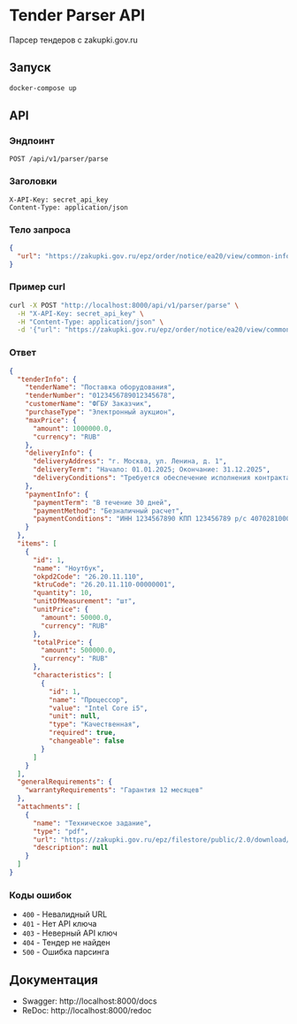 # Tender Parser API

Парсер тендеров с zakupki.gov.ru

## Запуск

```bash
docker-compose up
```

## API

### Эндпоинт
```
POST /api/v1/parser/parse
```

### Заголовки
```
X-API-Key: secret_api_key
Content-Type: application/json
```

### Тело запроса
```json
{
  "url": "https://zakupki.gov.ru/epz/order/notice/ea20/view/common-info.html?regNumber=0123456789012345678"
}
```

### Пример curl
```bash
curl -X POST "http://localhost:8000/api/v1/parser/parse" \
  -H "X-API-Key: secret_api_key" \
  -H "Content-Type: application/json" \
  -d '{"url": "https://zakupki.gov.ru/epz/order/notice/ea20/view/common-info.html?regNumber=0123456789012345678"}'
```

### Ответ
```json
{
  "tenderInfo": {
    "tenderName": "Поставка оборудования",
    "tenderNumber": "0123456789012345678",
    "customerName": "ФГБУ Заказчик",
    "purchaseType": "Электронный аукцион",
    "maxPrice": {
      "amount": 1000000.0,
      "currency": "RUB"
    },
    "deliveryInfo": {
      "deliveryAddress": "г. Москва, ул. Ленина, д. 1",
      "deliveryTerm": "Начало: 01.01.2025; Окончание: 31.12.2025",
      "deliveryConditions": "Требуется обеспечение исполнения контракта: 5%"
    },
    "paymentInfo": {
      "paymentTerm": "В течение 30 дней",
      "paymentMethod": "Безналичный расчет",
      "paymentConditions": "ИНН 1234567890 КПП 123456789 р/с 40702810000000000000"
    }
  },
  "items": [
    {
      "id": 1,
      "name": "Ноутбук",
      "okpd2Code": "26.20.11.110",
      "ktruCode": "26.20.11.110-00000001",
      "quantity": 10,
      "unitOfMeasurement": "шт",
      "unitPrice": {
        "amount": 50000.0,
        "currency": "RUB"
      },
      "totalPrice": {
        "amount": 500000.0,
        "currency": "RUB"
      },
      "characteristics": [
        {
          "id": 1,
          "name": "Процессор",
          "value": "Intel Core i5",
          "unit": null,
          "type": "Качественная",
          "required": true,
          "changeable": false
        }
      ]
    }
  ],
  "generalRequirements": {
    "warrantyRequirements": "Гарантия 12 месяцев"
  },
  "attachments": [
    {
      "name": "Техническое задание",
      "type": "pdf",
      "url": "https://zakupki.gov.ru/epz/filestore/public/2.0/download/...",
      "description": null
    }
  ]
}
```

### Коды ошибок
- `400` - Невалидный URL
- `401` - Нет API ключа
- `403` - Неверный API ключ
- `404` - Тендер не найден
- `500` - Ошибка парсинга

## Документация
- Swagger: http://localhost:8000/docs
- ReDoc: http://localhost:8000/redoc